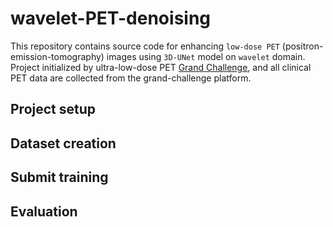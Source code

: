 # wavelet-PET-denoising

This repository contains source code for enhancing `low-dose PET` (positron-emission-tomography) images 
using `3D-UNet` model on `wavelet` domain. Project initialized by ultra-low-dose PET
[Grand Challenge](https://ultra-low-dose-pet.grand-challenge.org/), and all clinical PET data are collected from the 
grand-challenge platform.

## Project setup

## Dataset creation

## Submit training

## Evaluation